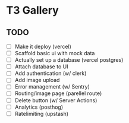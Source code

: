 # T3 Gallery

## TODO
- [ ] Make it deploy (vercel)
- [ ] Scaffold basic ui with mock data
- [ ] Actually set up a database (vercel postgres)
- [ ] Attach database to UI
- [ ] Add authentication (w/ clerk)
- [ ] Add image upload
- [ ] Error management (w/ Sentry)
- [ ] Routing/image page (parellel route)
- [ ] Delete button (w/ Server Actions)
- [ ] Analytics (posthog)
- [ ] Ratelimiting (upstash)